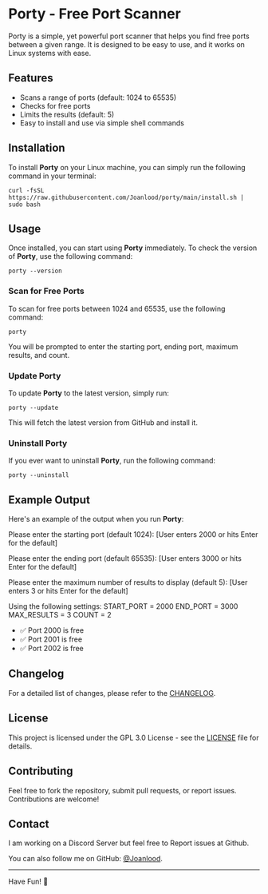 # Porty - Free Port Scanner

Porty is a simple, yet powerful port scanner that helps you find free ports between a given range. It is designed to be easy to use, and it works on Linux systems with ease.

## Features
- Scans a range of ports (default: 1024 to 65535)
- Checks for free ports
- Limits the results (default: 5)
- Easy to install and use via simple shell commands

## Installation

To install **Porty** on your Linux machine, you can simply run the following command in your terminal:

`curl -fsSL https://raw.githubusercontent.com/Joanlood/porty/main/install.sh | sudo bash`


## Usage

Once installed, you can start using **Porty** immediately. To check the version of **Porty**, use the following command:

`porty --version`

### Scan for Free Ports

To scan for free ports between 1024 and 65535, use the following command:

`porty`

You will be prompted to enter the starting port, ending port, maximum results, and count.

### Update Porty

To update **Porty** to the latest version, simply run:

`porty --update`

This will fetch the latest version from GitHub and install it.

### Uninstall Porty

If you ever want to uninstall **Porty**, run the following command:

`porty --uninstall`

## Example Output

Here's an example of the output when you run **Porty**:

Please enter the starting port (default 1024):
[User enters 2000 or hits Enter for the default]

Please enter the ending port (default 65535):
[User enters 3000 or hits Enter for the default]

Please enter the maximum number of results to display (default 5):
[User enters 3 or hits Enter for the default]

Using the following settings:
START_PORT = 2000
END_PORT = 3000
MAX_RESULTS = 3
COUNT = 2

- ✅ Port 2000 is free
- ✅ Port 2001 is free
- ✅ Port 2002 is free

## Changelog

For a detailed list of changes, please refer to the [CHANGELOG](CHANGELOG.md).

## License

This project is licensed under the GPL 3.0 License - see the [LICENSE](LICENSE) file for details.

## Contributing

Feel free to fork the repository, submit pull requests, or report issues. Contributions are welcome!

## Contact

I am working on a Discord Server but feel free to Report issues at Github.

You can also follow me on GitHub: [@Joanlood](https://github.com/Joanlood).

---

Have Fun! 🚀


